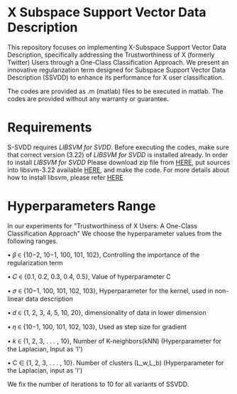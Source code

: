 # X Subspace Support Vector Data Description
This repository focuses on implementing X-Subspace Support Vector Data Description, specifically addressing the Trustworthiness of X (formerly Twitter) Users through a One-Class Classification Approach. We present an innovative regularization term designed for Subspace Support Vector Data Description (SSVDD) to enhance its performance for X user classification.

The codes are provided as .m (matlab) files to be executed in matlab. The codes are provided without any warranty or guarantee.

# Requirements
S-SVDD requires *LIBSVM for SVDD*. Before executing the codes, make sure that correct version (3.22) of *LIBSVM for SVDD* is installed already. In order to install *LIBSVM for SVDD*  Please download zip file from [HERE](https://www.csie.ntu.edu.tw/~cjlin/libsvmtools/svdd/libsvm-svdd-3.22.zip), put sources into libsvm-3.22 available [HERE](https://www.csie.ntu.edu.tw/~cjlin/libsvm/oldfiles/libsvm-3.22.zip), and make the code. For more details about how to install libsvm, please refer [HERE](https://www.csie.ntu.edu.tw/~cjlin/libsvmtools/#libsvm_for_svdd_and_finding_the_smallest_sphere_containing_all_data)

# Hyperparameters Range
In our experiments for "Trustworthiness of X Users: A One-Class Classification Approach" We choose the hyperparameter values from the following ranges.

• 𝛽 ∈ {10−2, 10−1, 100, 101, 102}, Controlling the importance of the regularization term

• 𝐶 ∈ {0.1, 0.2, 0.3, 0.4, 0.5}, Value of hyperparameter C

• 𝜎 ∈ {10−1, 100, 101, 102, 103}, Hyperparameter for the kernel, used in non-linear data description

• 𝑑 ∈ {1, 2, 3, 4, 5, 10, 20}, dimensionality of data in lower dimension

• 𝜂 ∈ {10−1, 100, 101, 102, 103}, Used as step size for gradient

• 𝑘 ∈ {1, 2, 3, . . . , 10}, Number of K-neighbors(kNN) (Hyperparameter for the Laplacian, Input as 'l')

• C ∈ {1, 2, 3, . . . , 10}. Number of clusters (L_w,L_b) (Hyperparameter for the Laplacian, input as 'l')

We fix the number of iterations to 10 for all variants of SSVDD.
